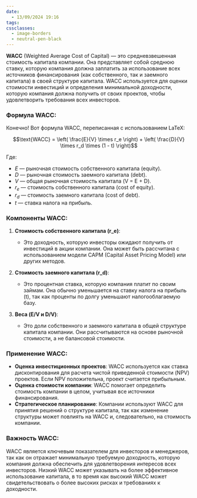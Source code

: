 ```yaml
---
date:
  - 13/09/2024 19:16
tags: 
cssclasses:
  - image-borders
  - neutral-pen-black
---
```

**WACC** (Weighted Average Cost of Capital) — это средневзвешенная стоимость капитала компании. Она представляет собой среднюю ставку, которую компания должна заплатить за использование всех источников финансирования (как собственного, так и заемного капитала) в своей структуре капитала. WACC используется для оценки стоимости инвестиций и определения минимальной доходности, которую компания должна получить от своих проектов, чтобы удовлетворить требования всех инвесторов.

### Формула WACC:

Конечно! Вот формула WACC, переписанная с использованием LaTeX:

$$\text{WACC} = \left( \frac{E}{V} \times r_e \right) + \left( \frac{D}{V} \times r_d \times (1 - t) \right)$$

Где:
- $E$ — рыночная стоимость собственного капитала (equity).
- $D$ — рыночная стоимость заемного капитала (debt).
- $V$ — общая рыночная стоимость капитала (V = E + D).
- $r_e$ — стоимость собственного капитала (cost of equity).
- $r_d$ — стоимость заемного капитала (cost of debt).
- $t$ — ставка налога на прибыль.

### Компоненты WACC:

1. **Стоимость собственного капитала (r_e)**:
   - Это доходность, которую инвесторы ожидают получить от инвестиций в акции компании. Она может быть рассчитана с использованием модели CAPM (Capital Asset Pricing Model) или других методов.

2. **Стоимость заемного капитала (r_d)**:
   - Это процентная ставка, которую компания платит по своим займам. Она обычно уменьшается на ставку налога на прибыль (t), так как проценты по долгу уменьшают налогооблагаемую базу.

3. **Веса (E/V и D/V)**:
   - Это доли собственного и заемного капитала в общей структуре капитала компании. Они рассчитываются на основе рыночной стоимости, а не балансовой стоимости.

### Применение WACC:

- **Оценка инвестиционных проектов**: WACC используется как ставка дисконтирования для расчета чистой приведенной стоимости (NPV) проектов. Если NPV положительна, проект считается прибыльным.
- **Оценка стоимости компании**: WACC помогает определить стоимость компании в целом, учитывая все источники финансирования.
- **Стратегическое планирование**: Компании используют WACC для принятия решений о структуре капитала, так как изменение структуры может повлиять на WACC и, следовательно, на стоимость компании.

### Важность WACC:

WACC является ключевым показателем для инвесторов и менеджеров, так как он отражает минимальную требуемую доходность, которую компания должна обеспечить для удовлетворения интересов всех инвесторов. Низкий WACC может указывать на более эффективное использование капитала, в то время как высокий WACC может свидетельствовать о более высоких рисках и требованиях к доходности.